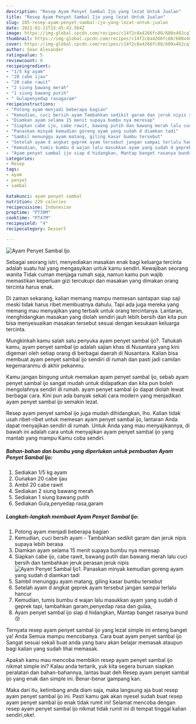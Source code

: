 ```yaml
---
description: "Resep Ayam Penyet Sambal Ijo yang lezat Untuk Jualan"
title: "Resep Ayam Penyet Sambal Ijo yang lezat Untuk Jualan"
slug: 285-resep-ayam-penyet-sambal-ijo-yang-lezat-untuk-jualan
date: 2021-01-11T15:45:43.564Z
image: https://img-global.cpcdn.com/recipes/c14f2c8a4266fc88/680x482cq70/ayam-penyet-sambal-ijo-foto-resep-utama.jpg
thumbnail: https://img-global.cpcdn.com/recipes/c14f2c8a4266fc88/680x482cq70/ayam-penyet-sambal-ijo-foto-resep-utama.jpg
cover: https://img-global.cpcdn.com/recipes/c14f2c8a4266fc88/680x482cq70/ayam-penyet-sambal-ijo-foto-resep-utama.jpg
author: Sean Alexander
ratingvalue: 5
reviewcount: 8
recipeingredient:
- "1/5 kg ayam"
- "20 cabe ijau"
- "20 cabe rawit"
- "2 siung bawang merah"
- "1 siung bawang putih"
- " Gulapenyedap rasagaram"
recipeinstructions:
- "Potong ayam menjadi beberapa bagian"
- "Kemudian, cuci bersih ayam Tambahkan sedikit garam dan jeruk nipis supaya lebih berasa"
- "Diamkan ayam selama 15 menit supaya bumbu nya meresap"
- "Siapkan cabe ijo, cabe rawit, bawang putih dan bawang merah lalu cuci bersih dan tambahkan jeruk perasan jeruk nipis"
- "Panaskan minyak kemudian goreng ayam yang sudah d diamkan tadi"
- "Sambil menunggu ayam matang, giling kasar bumbu tersebut"
- "Setelah ayam d angkat geprek ayam tersebut jangan sampai terlalu hancur"
- "Kemudian, tumis bumbu d wajan lalu masukkan ayam yang sudah d geprek tapi, tambahkan garam,penyedap rasa dan gulaa,"
- "Ayam penyet sambal ijo siap d hidangkan, Mantap banget rasanya bund😚"
categories:
- Resep
tags:
- ayam
- penyet
- sambal

katakunci: ayam penyet sambal 
nutrition: 229 calories
recipecuisine: Indonesian
preptime: "PT39M"
cooktime: "PT47M"
recipeyield: "4"
recipecategory: Dessert

---
```



![Ayam Penyet Sambal Ijo](https://img-global.cpcdn.com/recipes/c14f2c8a4266fc88/680x482cq70/ayam-penyet-sambal-ijo-foto-resep-utama.jpg)

Sebagai seorang istri, menyediakan masakan enak bagi keluarga tercinta adalah suatu hal yang mengasyikan untuk kamu sendiri. Kewajiban seorang  wanita Tidak cuman menjaga rumah saja, namun kamu pun wajib memastikan keperluan gizi tercukupi dan masakan yang dimakan orang tercinta harus enak.

Di zaman  sekarang, kalian memang mampu memesan santapan siap saji meski tidak harus ribet membuatnya dahulu. Tapi ada juga mereka yang memang mau menyajikan yang terbaik untuk orang tercintanya. Lantaran, menghidangkan masakan yang diolah sendiri jauh lebih bersih dan kita pun bisa menyesuaikan masakan tersebut sesuai dengan kesukaan keluarga tercinta. 



Mungkinkah kamu salah satu penyuka ayam penyet sambal ijo?. Tahukah kamu, ayam penyet sambal ijo adalah sajian khas di Nusantara yang kini digemari oleh setiap orang di berbagai daerah di Nusantara. Kalian bisa membuat ayam penyet sambal ijo sendiri di rumah dan pasti jadi camilan kegemaranmu di akhir pekanmu.

Kamu jangan bingung untuk memakan ayam penyet sambal ijo, sebab ayam penyet sambal ijo sangat mudah untuk didapatkan dan kita pun boleh mengolahnya sendiri di rumah. ayam penyet sambal ijo dapat diolah lewat berbagai cara. Kini pun ada banyak sekali cara modern yang menjadikan ayam penyet sambal ijo semakin lezat.

Resep ayam penyet sambal ijo juga mudah dihidangkan, lho. Kalian tidak usah ribet-ribet untuk memesan ayam penyet sambal ijo, lantaran Anda dapat menyajikan sendiri di rumah. Untuk Anda yang mau menyajikannya, di bawah ini adalah cara untuk menyajikan ayam penyet sambal ijo yang mantab yang mampu Kamu coba sendiri.

<!--inarticleads1-->

##### Bahan-bahan dan bumbu yang diperlukan untuk pembuatan Ayam Penyet Sambal Ijo:

1. Sediakan 1/5 kg ayam
1. Gunakan 20 cabe ijau
1. Ambil 20 cabe rawit
1. Sediakan 2 siung bawang merah
1. Sediakan 1 siung bawang putih
1. Sediakan  Gula,penyedap rasa,garam




<!--inarticleads2-->

##### Langkah-langkah membuat Ayam Penyet Sambal Ijo:

1. Potong ayam menjadi beberapa bagian
1. Kemudian, cuci bersih ayam - Tambahkan sedikit garam dan jeruk nipis supaya lebih berasa
1. Diamkan ayam selama 15 menit supaya bumbu nya meresap
1. Siapkan cabe ijo, cabe rawit, bawang putih dan bawang merah lalu cuci bersih dan tambahkan jeruk perasan jeruk nipis
<img src="https://img-global.cpcdn.com/steps/b8638db22aa40f70/160x128cq70/ayam-penyet-sambal-ijo-langkah-memasak-4-foto.jpg" alt="Ayam Penyet Sambal Ijo">1. Panaskan minyak kemudian goreng ayam yang sudah d diamkan tadi
1. Sambil menunggu ayam matang, giling kasar bumbu tersebut
1. Setelah ayam d angkat geprek ayam tersebut jangan sampai terlalu hancur
1. Kemudian, tumis bumbu d wajan lalu masukkan ayam yang sudah d geprek tapi, tambahkan garam,penyedap rasa dan gulaa,
1. Ayam penyet sambal ijo siap d hidangkan, Mantap banget rasanya bund😚




Ternyata resep ayam penyet sambal ijo yang lezat simple ini enteng banget ya! Anda Semua mampu mencobanya. Cara buat ayam penyet sambal ijo Sangat sesuai sekali buat anda yang baru akan belajar memasak ataupun bagi kalian yang sudah lihai memasak.

Apakah kamu mau mencoba membikin resep ayam penyet sambal ijo nikmat simple ini? Kalau anda tertarik, yuk kita segera buruan siapkan peralatan dan bahan-bahannya, lantas buat deh Resep ayam penyet sambal ijo yang enak dan simple ini. Benar-benar gampang kan. 

Maka dari itu, ketimbang anda diam saja, maka langsung aja buat resep ayam penyet sambal ijo ini. Pasti kamu gak akan nyesel sudah buat resep ayam penyet sambal ijo enak tidak rumit ini! Selamat mencoba dengan resep ayam penyet sambal ijo nikmat tidak rumit ini di tempat tinggal kalian sendiri,oke!.

